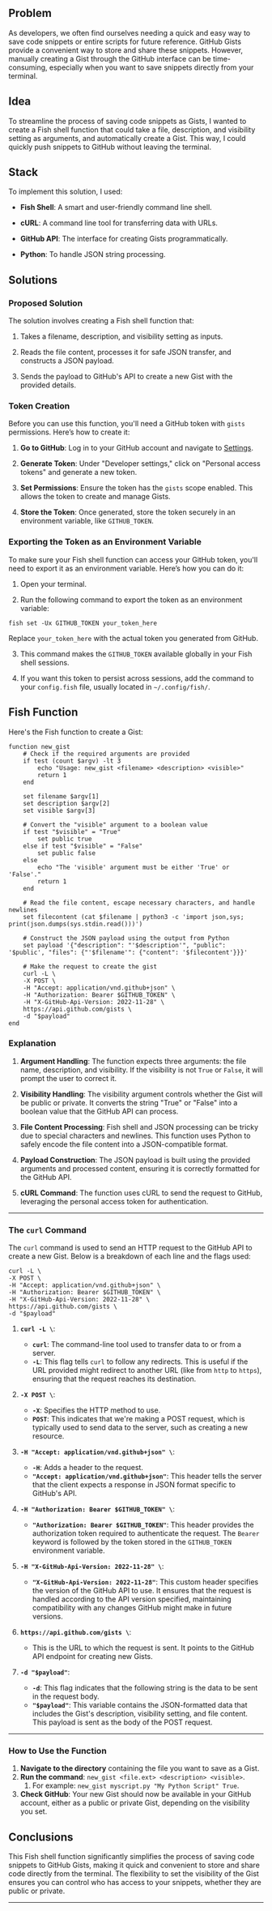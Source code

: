 ## Problem

As developers, we often find ourselves needing a quick and easy way to save
code snippets or entire scripts for future reference. GitHub Gists provide a
convenient way to store and share these snippets. However, manually creating a
Gist through the GitHub interface can be time-consuming, especially when you
want to save snippets directly from your terminal.

## Idea

To streamline the process of saving code snippets as Gists, I wanted to create
a Fish shell function that could take a file, description, and visibility
setting as arguments, and automatically create a Gist. This way, I could
quickly push snippets to GitHub without leaving the terminal.

## Stack

To implement this solution, I used:

- **Fish Shell**: A smart and user-friendly command line shell.

- **cURL**: A command line tool for transferring data with URLs.

- **GitHub API**: The interface for creating Gists programmatically.

- **Python**: To handle JSON string processing.

## Solutions

### Proposed Solution
The solution involves creating a Fish shell function that:

1. Takes a filename, description, and visibility setting as inputs.

2. Reads the file content, processes it for safe JSON transfer, and constructs a JSON payload.

3. Sends the payload to GitHub's API to create a new Gist with the provided details.

### Token Creation

Before you can use this function, you'll need a GitHub token with `gists`
permissions. Here’s how to create it:

1. **Go to GitHub**: Log in to your GitHub account and navigate to
   [Settings](https://github.com/settings/profile).

2. **Generate Token**: Under "Developer settings," click on "Personal access
   tokens" and generate a new token.

3. **Set Permissions**: Ensure the token has the `gists` scope enabled. This
   allows the token to create and manage Gists.

4. **Store the Token**: Once generated, store the token securely in an
   environment variable, like `GITHUB_TOKEN`.

### Exporting the Token as an Environment Variable

To make sure your Fish shell function can access your GitHub token, you'll need
to export it as an environment variable. Here’s how you can do it:

1. Open your terminal.

2. Run the following command to export the token as an environment variable:

```fish set -Ux GITHUB_TOKEN your_token_here ```

Replace `your_token_here` with the actual token you generated from GitHub.

3. This command makes the `GITHUB_TOKEN` available globally in your Fish shell
sessions.

4. If you want this token to persist across sessions, add the command to your
`config.fish` file, usually located in `~/.config/fish/`.

## Fish Function

Here's the Fish function to create a Gist:

```fish
function new_gist
    # Check if the required arguments are provided
    if test (count $argv) -lt 3
        echo "Usage: new_gist <filename> <description> <visible>"
        return 1
    end

    set filename $argv[1]
    set description $argv[2]
    set visible $argv[3]

    # Convert the "visible" argument to a boolean value
    if test "$visible" = "True"
        set public true
    else if test "$visible" = "False"
        set public false
    else
        echo "The 'visible' argument must be either 'True' or 'False'."
        return 1
    end

    # Read the file content, escape necessary characters, and handle newlines
    set filecontent (cat $filename | python3 -c 'import json,sys; print(json.dumps(sys.stdin.read()))')

    # Construct the JSON payload using the output from Python
    set payload '{"description": "'$description'", "public": '$public', "files": {"'$filename'": {"content": '$filecontent'}}}'

    # Make the request to create the gist
    curl -L \
    -X POST \
    -H "Accept: application/vnd.github+json" \
    -H "Authorization: Bearer $GITHUB_TOKEN" \
    -H "X-GitHub-Api-Version: 2022-11-28" \
    https://api.github.com/gists \
    -d "$payload"
end
```

### Explanation

1. **Argument Handling**: The function expects three arguments: the file name,
   description, and visibility. If the visibility is not `True` or `False`, it
   will prompt the user to correct it.
  
2. **Visibility Handling**: The visibility argument controls whether the Gist
   will be public or private. It converts the string "True" or "False" into a
   boolean value that the GitHub API can process.
  
3. **File Content Processing**: Fish shell and JSON processing can be tricky
   due to special characters and newlines. This function uses Python to safely
   encode the file content into a JSON-compatible format.
  
4. **Payload Construction**: The JSON payload is built using the provided
   arguments and processed content, ensuring it is correctly formatted for the
   GitHub API.
  
5. **cURL Command**: The function uses cURL to send the request to GitHub,
   leveraging the personal access token for authentication.

---

### The `curl` Command

The `curl` command is used to send an HTTP request to the GitHub API to create
a new Gist. Below is a breakdown of each line and the flags used:

```fish
curl -L \
-X POST \
-H "Accept: application/vnd.github+json" \
-H "Authorization: Bearer $GITHUB_TOKEN" \
-H "X-GitHub-Api-Version: 2022-11-28" \
https://api.github.com/gists \
-d "$payload"
```

1. **`curl -L \`**:
    - **`curl`**: The command-line tool used to transfer data to or from a server.
    - **`-L`**: This flag tells `curl` to follow any redirects. This is useful if the URL provided might redirect to another URL (like from `http` to `https`), ensuring that the request reaches its destination.

2. **`-X POST \`**:
    - **`-X`**: Specifies the HTTP method to use. 
    - **`POST`**: This indicates that we're making a POST request, which is typically used to send data to the server, such as creating a new resource.

3. **`-H "Accept: application/vnd.github+json" \`**:
    - **`-H`**: Adds a header to the request.
    - **`"Accept: application/vnd.github+json"`**: This header tells the server that the client expects a response in JSON format specific to GitHub's API.

4. **`-H "Authorization: Bearer $GITHUB_TOKEN" \`**:
    - **`"Authorization: Bearer $GITHUB_TOKEN"`**: This header provides the authorization token required to authenticate the request. The `Bearer` keyword is followed by the token stored in the `GITHUB_TOKEN` environment variable.

5. **`-H "X-GitHub-Api-Version: 2022-11-28" \`**:
    - **`"X-GitHub-Api-Version: 2022-11-28"`**: This custom header specifies the version of the GitHub API to use. It ensures that the request is handled according to the API version specified, maintaining compatibility with any changes GitHub might make in future versions.

6. **`https://api.github.com/gists \`**:
    - This is the URL to which the request is sent. It points to the GitHub API endpoint for creating new Gists.

7. **`-d "$payload"`**:
    - **`-d`**: This flag indicates that the following string is the data to be sent in the request body.
    - **`"$payload"`**: This variable contains the JSON-formatted data that includes the Gist's description, visibility setting, and file content. This payload is sent as the body of the POST request.


---

### How to Use the Function

1. **Navigate to the directory** containing the file you want to save as a Gist.
2. **Run the command**: `new_gist <file.ext> <description> <visible>`.
   1. For example: `new_gist myscript.py "My Python Script" True`.
3. **Check GitHub**: Your new Gist should now be available in your GitHub account, either as a public or private Gist, depending on the visibility you set.

## Conclusions

This Fish shell function significantly simplifies the process of saving code
snippets to GitHub Gists, making it quick and convenient to store and share
code directly from the terminal. The flexibility to set the visibility of the
Gist ensures you can control who has access to your snippets, whether they are
public or private.

---







